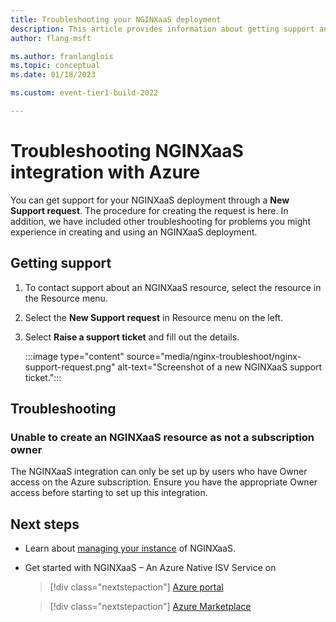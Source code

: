 ```yaml
---
title: Troubleshooting your NGINXaaS deployment
description: This article provides information about getting support and troubleshooting an NGINXaaS integration.
author: flang-msft

ms.author: franlanglois
ms.topic: conceptual
ms.date: 01/18/2023

ms.custom: event-tier1-build-2022

---
```


# Troubleshooting NGINXaaS integration with Azure

You can get support for your NGINXaaS deployment through a **New Support request**. The procedure for creating the request is here. In addition, we have included other troubleshooting for problems you might experience in creating and using an NGINXaaS deployment.

## Getting support  

1. To contact support about an NGINXaaS resource, select the resource in the Resource menu.

1. Select the **New Support request** in Resource menu on the left.

1. Select **Raise a support ticket** and fill out the details.

    :::image type="content" source="media/nginx-troubleshoot/nginx-support-request.png" alt-text="Screenshot of a new NGINXaaS support ticket.":::

## Troubleshooting

### Unable to create an NGINXaaS resource as not a subscription owner  

The NGINXaaS integration can only be set up by users who have Owner access on the Azure subscription. Ensure you have the appropriate Owner access before starting to set up this integration.

## Next steps

- Learn about [managing your instance](nginx-manage.md) of NGINXaaS.
- Get started with NGINXaaS – An Azure Native ISV Service on

    > [!div class="nextstepaction"]
    > [Azure portal](https://portal.azure.com/#view/HubsExtension/BrowseResource/resourceType/NGINX.NGINXPLUS%2FnginxDeployments)

    > [!div class="nextstepaction"]
    > [Azure Marketplace](https://azuremarketplace.microsoft.com/marketplace/apps/f5-networks.f5-nginx-for-azure?tab=Overview)
